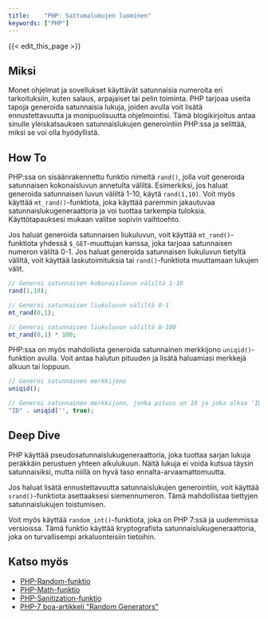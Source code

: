 ```yaml
---
title:    "PHP: Sattumalukujen luominen"
keywords: ["PHP"]
---
```


{{< edit_this_page >}}

## Miksi
Monet ohjelmat ja sovellukset käyttävät satunnaisia numeroita eri tarkoituksiin, kuten salaus, arpajaiset tai pelin toiminta. PHP tarjoaa useita tapoja generoida satunnaisia lukuja, joiden avulla voit lisätä ennustettavuutta ja monipuolisuutta ohjelmointisi. Tämä blogikirjoitus antaa sinulle yleiskatsauksen satunnaislukujen generointiin PHP:ssa ja selittää, miksi se voi olla hyödyllistä.

## How To
PHP:ssa on sisäänrakennettu funktio nimeltä `rand()`, jolla voit generoida satunnaisen kokonaisluvun annetulta väliltä. Esimerkiksi, jos haluat generoida satunnaisen luvun väliltä 1-10, käytä `rand(1,10)`. Voit myös käyttää `mt_rand()`-funktiota, joka käyttää paremmin jakautuvaa satunnaislukugeneraattoria ja voi tuottaa tarkempia tuloksia. Käyttötapauksesi mukaan valitse sopivin vaihtoehto.

Jos haluat generoida satunnaisen liukuluvun, voit käyttää `mt_rand()`-funktiota yhdessä `$_GET`-muuttujan kanssa, joka tarjoaa satunnaisen numeron väliltä 0-1. Jos haluat generoida satunnaisen liukuluvun tietyltä väliltä, voit käyttää laskutoimituksia tai `rand()`-funktiota muuttamaan lukujen välit.

```PHP
// Generoi satunnaisen kokonaisluvun väliltä 1-10
rand(1,10);

// Generoi satunnaisen liukuluvun väliltä 0-1
mt_rand(0,1);

// Generoi satunnaisen liukuluvun väliltä 0-100
mt_rand(0,1) * 100;
```

PHP:ssa on myös mahdollista generoida satunnainen merkkijono `uniqid()`-funktion avulla. Voit antaa halutun pituuden ja lisätä haluamiasi merkkejä alkuun tai loppuun.

```PHP
// Generoi satunnainen merkkijono
uniqid();

// Generoi satunnainen merkkijono, jonka pituus on 10 ja joka alkaa 'ID'
"ID" . uniqid('', true);
```

## Deep Dive
PHP käyttää pseudosatunnaislukugeneraattoria, joka tuottaa sarjan lukuja peräkkäin perustuen yhteen alkulukuun. Näitä lukuja ei voida kutsua täysin satunnaisiksi, mutta niillä on hyvä taso ennalta-arvaamattomuutta.

Jos haluat lisätä ennustettavuutta satunnaislukujen generointiin, voit käyttää `srand()`-funktiota asettaaksesi siemennumeron. Tämä mahdollistaa tiettyjen satunnaislukujen toistumisen.

Voit myös käyttää `random_int()`-funktiota, joka on PHP 7:ssä ja uudemmissa versioissa. Tämä funktio käyttää kryptografista satunnaislukugeneraattoria, joka on turvallisempi arkaluonteisiin tietoihin.

## Katso myös
- [PHP-Random-funktio](https://www.php.net/manual/en/function.rand.php)
- [PHP-Math-funktio](https://www.php.net/manual/en/ref.math.php)
- [PHP-Sanitization-funktio](https://www.php.net/manual/en/ref.filter.php)
- [PHP-7 boa-artikkeli "Random Generators"](https://www.php.net/manual/en/..random-generators.php)
